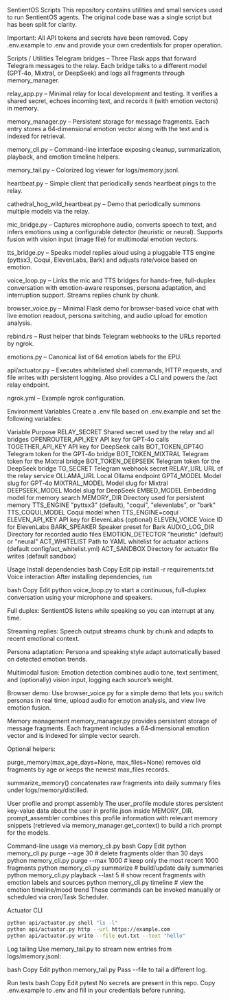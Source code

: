SentientOS Scripts
This repository contains utilities and small services used to run SentientOS agents. The original code base was a single script but has been split for clarity.

Important:
All API tokens and secrets have been removed.
Copy .env.example to .env and provide your own credentials for proper operation.

Scripts / Utilities
Telegram bridges – Three Flask apps that forward Telegram messages to the relay. Each bridge talks to a different model (GPT‑4o, Mixtral, or DeepSeek) and logs all fragments through memory_manager.

relay_app.py – Minimal relay for local development and testing. It verifies a shared secret, echoes incoming text, and records it (with emotion vectors) in memory.

memory_manager.py – Persistent storage for message fragments. Each entry stores a 64‑dimensional emotion vector along with the text and is indexed for retrieval.

memory_cli.py – Command-line interface exposing cleanup, summarization, playback, and emotion timeline helpers.

memory_tail.py – Colorized log viewer for logs/memory.jsonl.

heartbeat.py – Simple client that periodically sends heartbeat pings to the relay.

cathedral_hog_wild_heartbeat.py – Demo that periodically summons multiple models via the relay.

mic_bridge.py – Captures microphone audio, converts speech to text, and infers emotions using a configurable detector (heuristic or neural). Supports fusion with vision input (image file) for multimodal emotion vectors.

tts_bridge.py – Speaks model replies aloud using a pluggable TTS engine (pyttsx3, Coqui, ElevenLabs, Bark) and adjusts rate/voice based on emotion.

voice_loop.py – Links the mic and TTS bridges for hands-free, full-duplex conversation with emotion-aware responses, persona adaptation, and interruption support. Streams replies chunk by chunk.

browser_voice.py – Minimal Flask demo for browser-based voice chat with live emotion readout, persona switching, and audio upload for emotion analysis.

rebind.rs – Rust helper that binds Telegram webhooks to the URLs reported by ngrok.

emotions.py – Canonical list of 64 emotion labels for the EPU.

api/actuator.py – Executes whitelisted shell commands, HTTP requests, and file writes with persistent logging. Also provides a CLI and powers the /act relay endpoint.

ngrok.yml – Example ngrok configuration.

Environment Variables
Create a .env file based on .env.example and set the following variables:

Variable	Purpose
RELAY_SECRET	Shared secret used by the relay and all bridges
OPENROUTER_API_KEY	API key for GPT‑4o calls
TOGETHER_API_KEY	API key for DeepSeek calls
BOT_TOKEN_GPT4O	Telegram token for the GPT‑4o bridge
BOT_TOKEN_MIXTRAL	Telegram token for the Mixtral bridge
BOT_TOKEN_DEEPSEEK	Telegram token for the DeepSeek bridge
TG_SECRET	Telegram webhook secret
RELAY_URL	URL of the relay service
OLLAMA_URL	Local Ollama endpoint
GPT4_MODEL	Model slug for GPT‑4o
MIXTRAL_MODEL	Model slug for Mixtral
DEEPSEEK_MODEL	Model slug for DeepSeek
EMBED_MODEL	Embedding model for memory search
MEMORY_DIR	Directory used for persistent memory
TTS_ENGINE	"pyttsx3" (default), "coqui", "elevenlabs", or "bark"
TTS_COQUI_MODEL	Coqui model when TTS_ENGINE=coqui
ELEVEN_API_KEY	API key for ElevenLabs (optional)
ELEVEN_VOICE	Voice ID for ElevenLabs
BARK_SPEAKER	Speaker preset for Bark
AUDIO_LOG_DIR	Directory for recorded audio files
EMOTION_DETECTOR	"heuristic" (default) or "neural"
ACT_WHITELIST	Path to YAML whitelist for actuator actions (default config/act_whitelist.yml)
ACT_SANDBOX	Directory for actuator file writes (default sandbox)

Usage
Install dependencies
bash
Copy
Edit
pip install -r requirements.txt
Voice interaction
After installing dependencies, run

bash
Copy
Edit
python voice_loop.py
to start a continuous, full-duplex conversation using your microphone and speakers.

Full duplex: SentientOS listens while speaking so you can interrupt at any time.

Streaming replies: Speech output streams chunk by chunk and adapts to recent emotional context.

Persona adaptation: Persona and speaking style adapt automatically based on detected emotion trends.

Multimodal fusion: Emotion detection combines audio tone, text sentiment, and (optionally) vision input, logging each source’s weight.

Browser demo: Use browser_voice.py for a simple demo that lets you switch personas in real time, upload audio for emotion analysis, and view live emotion fusion.

Memory management
memory_manager.py provides persistent storage of message fragments. Each fragment includes a 64‑dimensional emotion vector and is indexed for simple vector search.

Optional helpers:

purge_memory(max_age_days=None, max_files=None) removes old fragments by age or keeps the newest max_files records.

summarize_memory() concatenates raw fragments into daily summary files under logs/memory/distilled.

User profile and prompt assembly
The user_profile module stores persistent key-value data about the user in profile.json inside MEMORY_DIR.
prompt_assembler combines this profile information with relevant memory snippets (retrieved via memory_manager.get_context) to build a rich prompt for the models.

Command-line usage via memory_cli.py
bash
Copy
Edit
python memory_cli.py purge --age 30       # delete fragments older than 30 days
python memory_cli.py purge --max 1000     # keep only the most recent 1000 fragments
python memory_cli.py summarize            # build/update daily summaries
python memory_cli.py playback --last 5    # show recent fragments with emotion labels and sources
python memory_cli.py timeline             # view the emotion timeline/mood trend
These commands can be invoked manually or scheduled via cron/Task Scheduler.

Actuator CLI
```bash
python api/actuator.py shell "ls -l"
python api/actuator.py http --url https://example.com
python api/actuator.py write --file out.txt --text "hello"
```

Log tailing
Use memory_tail.py to stream new entries from logs/memory.jsonl:

bash
Copy
Edit
python memory_tail.py
Pass --file to tail a different log.

Run tests
bash
Copy
Edit
pytest
No secrets are present in this repo.
Copy .env.example to .env and fill in your credentials before running.